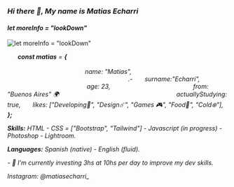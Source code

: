 ### *Hi there 👋, My name is Matias Echarri*
#### *let moreInfo = "lookDown"*
![*let moreInfo = "lookDown"*](https://i.pinimg.com/originals/22/26/a5/2226a53e0be2f56c78982ae08f493f3c.jpg)

  
    
 ***const matias*** *= **{**             
   
      
      
      
      
         
      
    
      
      
      
      
      
      
      
    name: "Matias",  
      
      
        
    
      
      
      
      
        
      
      
      
      
      
      
      
      
    
      
      
      
      
      
      
    .-
  
    
    surname:"Echarri",
        
      
      
      
      
      
      
      
      
      
      
    
    
    age: 23,
      
      
      
      
      
      
      
      
    
      
    
from: "Buenos Aires" 🌍​
  
      
      
      
      
      
      
      
      
      
      
      
    
  
    
actuallyStudying: true,
  
    
        likes: ["Developing🌊​", "Design☄️", "Games 🎮", "Food🍜", "Cold❄️"],
        **};***
         

***Skills:*** *HTML - CSS = ["Bootstrap", "Tailwind"] - Javascript  (in progress) - Photoshop - Lightroom.*

***Languages:*** *Spanish (native) - English (fluid).*

*- 🔭 I’m currently investing 3hs at 10hs per day to improve my dev skills.* 

*Instagram: @matiasecharri_*





